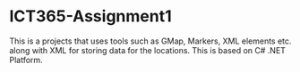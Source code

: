 # ICT365-Assignment1
This is a projects that uses tools such as GMap, Markers, XML elements etc. along with XML for storing data for the locations. 
This is based on C# .NET Platform.
